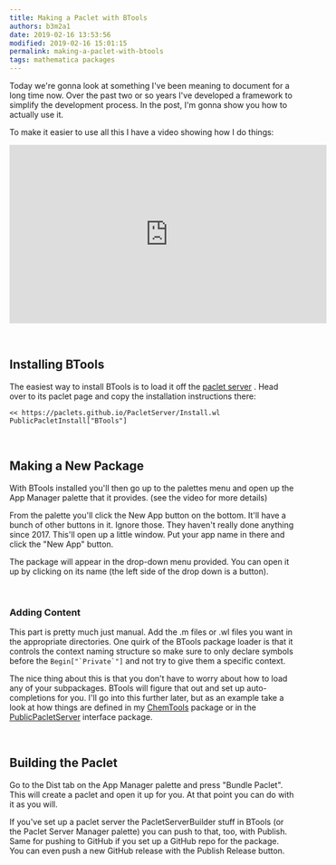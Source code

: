 ```yaml
---
title: Making a Paclet with BTools
authors: b3m2a1
date: 2019-02-16 13:53:56
modified: 2019-02-16 15:01:15
permalink: making-a-paclet-with-btools
tags: mathematica packages
---
```


Today we're gonna look at something I've been meaning to document for a long time now. Over the past two or so years I've developed a framework to simplify the development process. In the post, I'm gonna show you how to actually use it.

To make it easier to use all this I have a video showing how I do things:

<iframe width="560" height="315" 
 src="https://www.youtube.com/embed/EN0VUogBqk0" frameborder="0" allow="accelerometer; 
 autoplay; encrypted-media; gyroscope; picture-in-picture" allowfullscreen>
</iframe>

<a id="installingbtools" class="Subsection" style="width:0;height:0;margin:0;padding:0;">&zwnj;</a>

## Installing BTools

The easiest way to install BTools is to load it off the  [paclet server](https://paclets.github.io/PacletServer/) . Head over to its paclet page and copy the installation instructions there:

    << https://paclets.github.io/PacletServer/Install.wl
    PublicPacletInstall["BTools"]

<a id="makinganew" class="Subsection" style="width:0;height:0;margin:0;padding:0;">&zwnj;</a>

## Making a New Package

With BTools installed you'll then go up to the palettes menu and open up the App Manager palette that it provides. (see the video for more details)

From the palette you'll click the New App button on the bottom. It'll have a bunch of other buttons in it. Ignore those. They haven't really done anything since 2017. This'll open up a little window. Put your app name in there and click the "New App" button.

The package will appear in the drop-down menu provided. You can open it up by clicking on its name (the left side of the drop down is a button).

<a id="addingcontent" class="Subsubsection" style="width:0;height:0;margin:0;padding:0;">&zwnj;</a>

### Adding Content

This part is pretty much just manual. Add the .m files or .wl files you want in the appropriate directories. One quirk of the BTools package loader is that it controls the context naming structure so make sure to only declare symbols before the  ```Begin["`Private`"]``` and not try to give them a specific context.

The nice thing about this is that you don't have to worry about how to load any of your subpackages. BTools will figure that out and set up auto-completions for you. I'll go into this further later, but as an example take a look at how things are defined in my  [ChemTools](https://github.com/b3m2a1/mathematica-ChemTools/tree/master/Packages) package or in the  [PublicPacletServer](https://github.com/b3m2a1/mathematica-PublicPacletServer/tree/master/Packages) interface package.

<a id="buildingthepaclet" class="Subsection" style="width:0;height:0;margin:0;padding:0;">&zwnj;</a>

## Building the Paclet

Go to the Dist tab on the App Manager palette and press "Bundle Paclet". This will create a paclet and open it up for you. At that point you can do with it as you will.

If you've set up a paclet server the PacletServerBuilder stuff in BTools (or the Paclet Server Manager palette) you can push to that, too, with Publish. Same for pushing to GitHub if you set up a GitHub repo for the package. You can even push a new GitHub release with the Publish Release button.